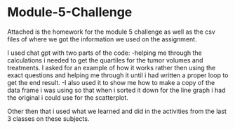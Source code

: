 # Module-5-Challenge

Attached is the homework for the module 5 challenge as well as the csv files of where we got the information we used on the assignment.

I used chat gpt with two parts of the code:
  -helping me through the calculations i needed to get the quartiles for the tumor volumes and treatments. I asked for an example of how it works
  rather then using the exact questions and helping me through it until i had written a proper loop to get the end result.
  -I also used it to show me how to make a copy of the data frame i was using so that when i sorted it down for the line graph i had the original i
  could use for the scatterplot.
  
 Other then that i used what we learned and did in the activities from the last 3 classes on these subjects.
